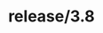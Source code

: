 ---
title: "release/3.8"
description: >
  release/3.8 CHANGELOG Summary, most recent version: v3.8.17, time: 2022-12-06
weight: -38
---